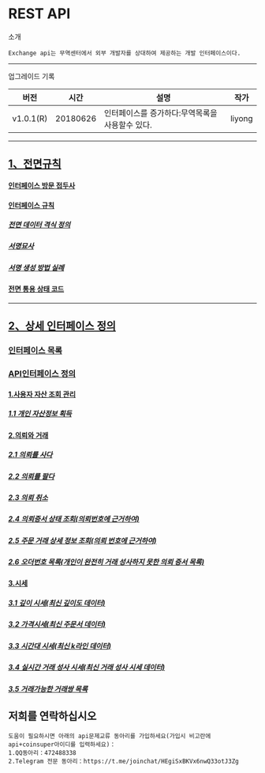 # REST API

소개

```
Exchange api는 무역센터에서 외부 개발자를 상대하여 제공하는 개발 인터페이스이다.
```

------

업그레이드 기록

| 버전        | 시간       | 설명                         | 작가     |
| --------- | -------- | -------------------------- | ------ |
| v1.0.1(R) | 20180626 | 인터페이스를 증가하다:무역목록을 사용할수 있다. | liyong |

------

## [1、**전면규칙**](https://github.com/coinsuperapi/API_docs_kr/wiki#1%EC%A0%84%EB%A9%B4%EA%B7%9C%EC%B9%99)

#### [인터페이스 방문 접두사](https://github.com/coinsuperapi/API_docs_kr/wiki#%EC%9D%B8%ED%84%B0%ED%8E%98%EC%9D%B4%EC%8A%A4-%EB%B0%A9%EB%AC%B8-%EC%A0%91%EB%91%90%EC%82%AC)

#### [인터페이스 규칙](https://github.com/coinsuperapi/API_docs_kr/wiki#%EC%9D%B8%ED%84%B0%ED%8E%98%EC%9D%B4%EC%8A%A4-%EA%B7%9C%EC%B9%99)

##### [전면 데이터 격식 정의](https://github.com/coinsuperapi/API_docs_kr/wiki#%EC%A0%84%EB%A9%B4-%EB%8D%B0%EC%9D%B4%ED%84%B0-%EA%B2%A9%EC%8B%9D-%EC%A0%95%EC%9D%98)

##### [서명묘사](https://github.com/coinsuperapi/API_docs_kr/wiki#%EC%84%9C%EB%AA%85%EB%AC%98%EC%82%AC) 

#####  [서명 생성 방법 실례](https://github.com/coinsuperapi/API_docs_kr/wiki#%EC%84%9C%EB%AA%85-%EC%83%9D%EC%84%B1-%EB%B0%A9%EB%B2%95-%EC%8B%A4%EB%A1%80) 

####  [전면 통용 상태 코드](https://github.com/coinsuperapi/API_docs_kr/wiki#%EC%A0%84%EB%A9%B4-%ED%86%B5%EC%9A%A9-%EC%83%81%ED%83%9C-%EC%BD%94%EB%93%9C) 

------

## [2、상세 인터페이스 정의](https://github.com/coinsuperapi/API_docs_kr/wiki#2%EC%83%81%EC%84%B8-%EC%9D%B8%ED%84%B0%ED%8E%98%EC%9D%B4%EC%8A%A4-%EC%A0%95%EC%9D%98)

### [인터페이스 목록](https://github.com/coinsuperapi/API_docs_kr/wiki#%EC%9D%B8%ED%84%B0%ED%8E%98%EC%9D%B4%EC%8A%A4-%EB%AA%A9%EB%A1%9D)

### [API인터페이스 정의](https://github.com/coinsuperapi/API_docs_kr/wiki#api%EC%9D%B8%ED%84%B0%ED%8E%98%EC%9D%B4%EC%8A%A4-%EC%A0%95%EC%9D%98)

#### [1.사용자 자산 조회 관리](https://github.com/coinsuperapi/API_docs_kr/wiki#1%EC%82%AC%EC%9A%A9%EC%9E%90-%EC%9E%90%EC%82%B0-%EC%A1%B0%ED%9A%8C-%EA%B4%80%EB%A6%AC)

##### [1.1 개인 자산정보 획득](https://github.com/coinsuperapi/API_docs_kr/wiki#11-%EA%B0%9C%EC%9D%B8-%EC%9E%90%EC%82%B0%EC%A0%95%EB%B3%B4-%ED%9A%8D%EB%93%9D)

#### [2.의뢰와 거래](https://github.com/coinsuperapi/API_docs_kr/wiki#2%EC%9D%98%EB%A2%B0%EC%99%80-%EA%B1%B0%EB%9E%98)

##### [2.1 의뢰를 사다](https://github.com/coinsuperapi/API_docs_kr/wiki#21-%EC%9D%98%EB%A2%B0%EB%A5%BC-%EC%82%AC%EB%8B%A4)

##### [2.2 의뢰를 팔다](https://github.com/coinsuperapi/API_docs_kr/wiki#22-%EC%9D%98%EB%A2%B0%EB%A5%BC-%ED%8C%94%EB%8B%A4)

##### [2.3 의뢰 취소](https://github.com/coinsuperapi/API_docs_kr/wiki#23-%EC%9D%98%EB%A2%B0-%EC%B7%A8%EC%86%8C)

##### [2.4 의뢰증서 상태 조회(의뢰번호에 근거하여)](https://github.com/coinsuperapi/API_docs_kr/wiki#24-%EC%9D%98%EB%A2%B0%EC%A6%9D%EC%84%9C-%EC%83%81%ED%83%9C-%EC%A1%B0%ED%9A%8C%EC%9D%98%EB%A2%B0%EB%B2%88%ED%98%B8%EC%97%90-%EA%B7%BC%EA%B1%B0%ED%95%98%)

##### [2.5 주문 거래 상세 정보 조회(의뢰 번호에 근거하여)](https://github.com/coinsuperapi/API_docs_kr/wiki#25-%EC%A3%BC%EB%AC%B8-%EA%B1%B0%EB%9E%98-%EC%83%81%EC%84%B8-%EC%A0%95%EB%B3%B4-%EC%A1%B0%ED%9A%8C%EC%9D%98%EB%A2%B0-%EB%B2%88%ED%98%B8%EC%97%90-%EA%B7%)

##### [2.6 오더번호 목록(개인이 완전히 거래 성사하지 못한 의뢰 증서 목록)](https://github.com/coinsuperapi/API_docs_kr/wiki#26-%EC%98%A4%EB%8D%94%EB%B2%88%ED%98%B8-%EB%AA%A9%EB%A1%9D%EA%B0%9C%EC%9D%B8%EC%9D%B4-%EC%99%84%EC%A0%84%ED%9E%88-%EA%B1%B0%EB%9E%98-%EC%84%B1%EC%82%AC)

#### [3.시세](https://github.com/coinsuperapi/API_docs_kr/wiki#3%EC%8B%9C%EC%84%B8)

##### [3.1 깊이 시세(최신 깊이도 데이터)](https://github.com/coinsuperapi/API_docs_kr/wiki#31-%EA%B9%8A%EC%9D%B4-%EC%8B%9C%EC%84%B8%EC%B5%9C%EC%8B%A0-%EA%B9%8A%EC%9D%B4%EB%8F%84-%EB%8D%B0%EC%9D%B4%ED%84%B0)

##### [3.2 가격시세(최신 주문서 데이터)](https://github.com/coinsuperapi/API_docs_kr/wiki#32-%EA%B0%80%EA%B2%A9%EC%8B%9C%EC%84%B8%EC%B5%9C%EC%8B%A0-%EC%A3%BC%EB%AC%B8%EC%84%9C-%EB%8D%B0%EC%9D%B4%ED%84%B0)

##### [3.3 시간대 시세(최신 k라인 데이터)](https://github.com/coinsuperapi/API_docs_kr/wiki#33-%EC%8B%9C%EA%B0%84%EB%8C%80-%EC%8B%9C%EC%84%B8%EC%B5%9C%EC%8B%A0-k%EB%9D%BC%EC%9D%B8-%EB%8D%B0%EC%9D%B4%ED%84%B0)

##### [3.4 실시간 거래 성사 시세(최신 거래 성사 시세 데이터)](https://github.com/coinsuperapi/API_docs_kr/wiki#34-%EC%8B%A4%EC%8B%9C%EA%B0%84-%EA%B1%B0%EB%9E%98-%EC%84%B1%EC%82%AC-%EC%8B%9C%EC%84%B8%EC%B5%9C%EC%8B%A0-%EA%B1%B0%EB%9E%98-%EC%84%B1%EC%82%AC-%EC%8B%)

##### [3.5 거래가능한 거래쌍 목록](https://github.com/coinsuperapi/API_docs_kr/wiki#35-%EA%B1%B0%EB%9E%98%EA%B0%80%EB%8A%A5%ED%95%9C-%EA%B1%B0%EB%9E%98%EC%8C%8D-%EB%AA%A9%EB%A1%9D)

## 저희를 연락하십시오

```
도움이 필요하시면 아래의 api문제교류 동아리를 가입하세요(가입시 비고란에 api+coinsuper아이디를 입력하세요)：
1.QQ동아리：472488338 
2.Telegram 전문 동아리：https://t.me/joinchat/HEgiSxBKVx6nwQ33otJ3Zg
```

